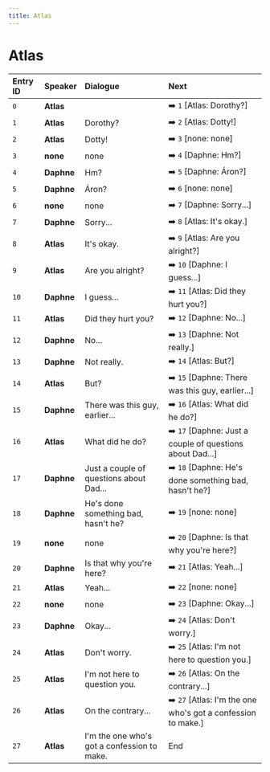 ```yaml
---
title: Atlas
---
```


# Atlas


| Entry ID | Speaker | Dialogue | Next |
| :------- | :------ | :------- | :------------ |
| `0` | **Atlas** |  | ➡️ `1` \[Atlas: Dorothy?\] |
| `1` | **Atlas** | Dorothy? | ➡️ `2` \[Atlas: Dotty\!\] |
| `2` | **Atlas** | Dotty\! | ➡️ `3` \[none: none\] |
| `3` | **none** | none | ➡️ `4` \[Daphne: Hm?\] |
| `4` | **Daphne** | Hm? | ➡️ `5` \[Daphne: Áron?\] |
| `5` | **Daphne** | Áron? | ➡️ `6` \[none: none\] |
| `6` | **none** | none | ➡️ `7` \[Daphne: Sorry\.\.\.\] |
| `7` | **Daphne** | Sorry\.\.\. | ➡️ `8` \[Atlas: It's okay\.\] |
| `8` | **Atlas** | It's okay\. | ➡️ `9` \[Atlas: Are you alright?\] |
| `9` | **Atlas** | Are you alright? | ➡️ `10` \[Daphne: I guess\.\.\.\] |
| `10` | **Daphne** | I guess\.\.\. | ➡️ `11` \[Atlas: Did they hurt you?\] |
| `11` | **Atlas** | Did they hurt you? | ➡️ `12` \[Daphne: No\.\.\.\] |
| `12` | **Daphne** | No\.\.\. | ➡️ `13` \[Daphne: Not really\.\] |
| `13` | **Daphne** | Not really\. | ➡️ `14` \[Atlas: But?\] |
| `14` | **Atlas** | But? | ➡️ `15` \[Daphne: There was this guy, earlier\.\.\.\] |
| `15` | **Daphne** | There was this guy, earlier\.\.\. | ➡️ `16` \[Atlas: What did he do?\] |
| `16` | **Atlas** | What did he do? | ➡️ `17` \[Daphne: Just a couple of questions about Dad\.\.\.\] |
| `17` | **Daphne** | Just a couple of questions about Dad\.\.\. | ➡️ `18` \[Daphne: He's done something bad, hasn't he?\] |
| `18` | **Daphne** | He's done something bad, hasn't he? | ➡️ `19` \[none: none\] |
| `19` | **none** | none | ➡️ `20` \[Daphne: Is that why you're here?\] |
| `20` | **Daphne** | Is that why you're here? | ➡️ `21` \[Atlas: Yeah\.\.\.\] |
| `21` | **Atlas** | Yeah\.\.\. | ➡️ `22` \[none: none\] |
| `22` | **none** | none | ➡️ `23` \[Daphne: Okay\.\.\.\] |
| `23` | **Daphne** | Okay\.\.\. | ➡️ `24` \[Atlas: Don't worry\.\] |
| `24` | **Atlas** | Don't worry\. | ➡️ `25` \[Atlas: I'm not here to question you\.\] |
| `25` | **Atlas** | I'm not here to question you\. | ➡️ `26` \[Atlas: On the contrary\.\.\.\] |
| `26` | **Atlas** | On the contrary\.\.\. | ➡️ `27` \[Atlas: I'm the one who's got a confession to make\.\] |
| `27` | **Atlas** | I'm the one who's got a confession to make\. | End |
